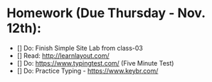 # Homework (Due Thursday - Nov. 12th):

- [] Do: Finish Simple Site Lab from class-03
- [] Read: http://learnlayout.com/
- [] Do: https://www.typingtest.com/ (Five Minute Test)
- [] Do: Practice Typing - https://www.keybr.com/
